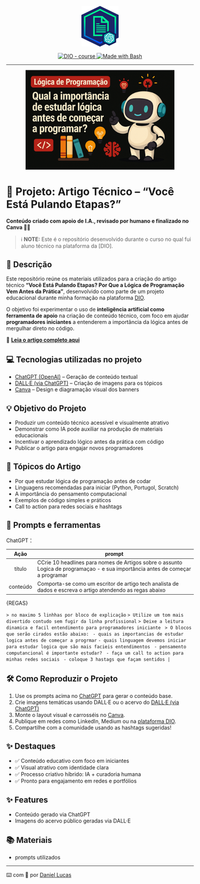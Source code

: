<p align="center">
    <img width="100" src=".github/assets/banner.png">
</p>


<p align="center">
  <a href="https://dio.me/"><img src="https://img.shields.io/badge/DIO-Course-28DA77?logo=youtube" alt="DIO - course">
  </a>
  <a href="https://www.gnu.org/software/bash/" title="Go to Bash homepage"><img src="https://img.shields.io/badge/Prompt-Project-blue?logo=gnu-bash&amp;logoColor=white" alt="Made with Bash">
  </a>
</p>

-------

<p align="center">
  <img 
    src=".github/assets/ChatGPT Image 6 de mai. de 2025, 15_03_07.png"
    width="400"  
  />
</p>

# 🤖 Projeto: Artigo Técnico – “Você Está Pulando Etapas?”
**Conteúdo criado com apoio de I.A., revisado por humano e finalizado no Canva 🧠✨**

 > ℹ️ **NOTE:** Este é o repositório desenvolvido durante o curso no qual fui aluno técnico na plataforma da [DIO].



## 🧾 Descrição

Este repositório reúne os materiais utilizados para a criação do artigo técnico **“Você Está Pulando Etapas? Por Que a Lógica de Programação Vem Antes da Prática”**, desenvolvido como parte de um projeto educacional durante minha formação na plataforma [DIO](https://dio.me).

O objetivo foi experimentar o uso de **inteligência artificial como ferramenta de apoio** na criação de conteúdo técnico, com foco em ajudar **programadores iniciantes** a entenderem a importância da lógica antes de mergulhar direto no código.

📕 [**Leia o artigo completo aqui**](https://web.dio.me/articles/voce-esta-pulando-etapas-por-que-a-logica-de-programacao-vem-antes-da-pratica-f0f241bd2521)


## 💻 Tecnologias utilizadas no projeto

- [ChatGPT (OpenAI)](https://chat.openai.com/) – Geração de conteúdo textual  
- [DALL·E (via ChatGPT)](https://chat.openai.com/) – Criação de imagens para os tópicos  
- [Canva](https://www.canva.com/) – Design e diagramação visual dos banners  

## 💡 Objetivo do Projeto

- Produzir um conteúdo técnico acessível e visualmente atrativo  
- Demonstrar como IA pode auxiliar na produção de materiais educacionais  
- Incentivar o aprendizado lógico antes da prática com código  
- Publicar o artigo para engajar novos programadores

## 🧠 Tópicos do Artigo

- Por que estudar lógica de programação antes de codar  
- Linguagens recomendadas para iniciar (Python, Portugol, Scratch)  
- A importância do pensamento computacional  
- Exemplos de código simples e práticos  
- Call to action para redes sociais e hashtags

## 📄 Prompts e ferramentas


ChatGPT：

|   Ação   | prompt                                                                                                                                                                                                                                                                         |
| :------: | ------------------------------------------------------------------------------------------------------------------------------------------------------------------------------------------------------------------------------------------------------------------------------ |
|  título  | CCrie 10 headlines para nomes de Artigos sobre o assunto Logica de programaçao - e sua importância antes de começar a programar                                                                                                                                                                                          |
| conteúdo | Comporta-se como um escritor de artigo tech analista de dados e escreva o artigo atendendo as regas abaixo 

{REGAS}
 
`> no maximo 5 linhhas por bloco de explicação`
```> Utilize um tom mais divertido contudo sem fugir da linha profissional```
```> Deixe a leitura dinamica e facil entendimento para programadores iniciante ```
```> O blocos que serão cirados estão abaixo: ```
```- quais as importancias de estudar logica antes de começar a progrmar```
```- quais linguagem devemos iniciar para estudar logica que são mais facieis entendimentos ```
```- pensamento computancional é importante estudar? ```
```- faça um call to action para minhas redes sociais ```
```- coloque 3 hastags que façam sentidos |```


## 🛠️ Como Reproduzir o Projeto

1. Use os prompts acima no [ChatGPT](https://chat.openai.com) para gerar o conteúdo base.  
2. Crie imagens temáticas usando DALL·E ou o acervo do
[DALL·E (via ChatGPT)](https://chat.openai.com/)  
3. Monte o layout visual e carrosséis no [Canva](https://canva.com).  
4. Publique em redes como LinkedIn, Medium ou na [plataforma DIO](https://dio.me).  
5. Compartilhe com a comunidade usando as hashtags sugeridas!

## ✨ Destaques

- ✅ Conteúdo educativo com foco em iniciantes  
- ✅ Visual atrativo com identidade clara  
- ✅ Processo criativo híbrido: IA + curadoria humana  
- ✅ Pronto para engajamento em redes e portfólios


## ✨ Features

- Conteúdo gerado via ChatGPT
- Imagens do acervo público geradas via DALL·E

## 📚 Materiais

- prompts utilizados


---

⌨️ com 💜 por [Daniel Lucas](https://github.com/danielabdam)